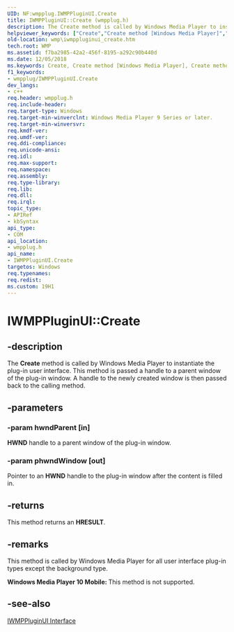 ```yaml
---
UID: NF:wmpplug.IWMPPluginUI.Create
title: IWMPPluginUI::Create (wmpplug.h)
description: The Create method is called by Windows Media Player to instantiate the plug-in user interface. This method is passed a handle to a parent window of the plug-in window. A handle to the newly created window is then passed back to the calling method.
helpviewer_keywords: ["Create","Create method [Windows Media Player]","Create method [Windows Media Player]","IWMPPluginUI interface","IWMPPluginUI interface [Windows Media Player]","Create method","IWMPPluginUI.Create","IWMPPluginUI::Create","IWMPPluginUICreate","wmp.iwmppluginui_create","wmpplug/IWMPPluginUI::Create"]
old-location: wmp\iwmppluginui_create.htm
tech.root: WMP
ms.assetid: f7ba2985-42a2-456f-8195-a292c90b440d
ms.date: 12/05/2018
ms.keywords: Create, Create method [Windows Media Player], Create method [Windows Media Player],IWMPPluginUI interface, IWMPPluginUI interface [Windows Media Player],Create method, IWMPPluginUI.Create, IWMPPluginUI::Create, IWMPPluginUICreate, wmp.iwmppluginui_create, wmpplug/IWMPPluginUI::Create
f1_keywords:
- wmpplug/IWMPPluginUI.Create
dev_langs:
- c++
req.header: wmpplug.h
req.include-header: 
req.target-type: Windows
req.target-min-winverclnt: Windows Media Player 9 Series or later.
req.target-min-winversvr: 
req.kmdf-ver: 
req.umdf-ver: 
req.ddi-compliance: 
req.unicode-ansi: 
req.idl: 
req.max-support: 
req.namespace: 
req.assembly: 
req.type-library: 
req.lib: 
req.dll: 
req.irql: 
topic_type:
- APIRef
- kbSyntax
api_type:
- COM
api_location:
- wmpplug.h
api_name:
- IWMPPluginUI.Create
targetos: Windows
req.typenames: 
req.redist: 
ms.custom: 19H1
---
```


# IWMPPluginUI::Create


## -description



The <b>Create</b> method is called by Windows Media Player to instantiate the plug-in user interface. This method is passed a handle to a parent window of the plug-in window. A handle to the newly created window is then passed back to the calling method.




## -parameters




### -param hwndParent [in]

<b>HWND</b> handle to a parent window of the plug-in window.


### -param phwndWindow [out]

Pointer to an <b>HWND</b> handle to the plug-in window after the content is filled in.


## -returns



This method returns an <b>HRESULT</b>.




## -remarks



This method is called by Windows Media Player for all user interface plug-in types except the background type.

<b>Windows Media Player 10 Mobile: </b>This method is not supported.




## -see-also




<a href="https://docs.microsoft.com/windows/desktop/api/wmpplug/nn-wmpplug-iwmppluginui">IWMPPluginUI Interface</a>
 

 

